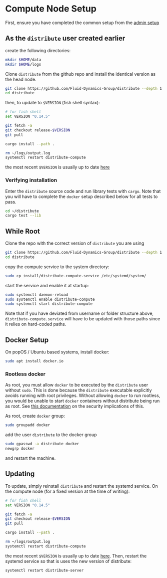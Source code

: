 # Compute Node Setup

First, ensure you have completed the common setup from the [admin setup](./admin_setup.md)

## As the `distribute` user created earlier

create the following directories:

```bash
mkdir $HOME/data
mkdir $HOME/logs
```

Clone `distribute` from the github repo and install the identical version as the head node.

```bash
git clone https://github.com/Fluid-Dynamics-Group/distribute --depth 1
cd distribute
```

then, to update to `$VERSION` (fish shell syntax):

```bash
# for fish shell
set VERSION "0.14.5"

git fetch -a
git checkout release-$VERSION
git pull

cargo install --path .

rm ~/logs/output.log
systemctl restart distribute-compute
```

the most recent `$VERSION` is usually up to date [here](https://github.com/Fluid-Dynamics-Group/distribute/blob/master/install/update.sh)

### Verifying installation

Enter the `distribute` source code and run library tests with `cargo`. Note that you
will have to complete the `docker` setup described below for all tests to pass.

```bash
cd ~/distribute
cargo test --lib
```

## While Root

Clone the repo with the correct version of `distribute` you are using

```bash
git clone https://github.com/Fluid-Dynamics-Group/distribute --depth 1
cd distribute
```

copy the compute service to the system directory:

```bash
sudo cp install/distribute-compute.service /etc/systemd/system/
```

start the service and enable it at startup:

```bash
sudo systemctl daemon-reload
sudo systemctl enable distribute-compute
sudo systemctl start distribute-compute
```

Note that if you have deviated from username or folder structure above, `distribute-compute.service` will
have to be updated with those paths since it relies on hard-coded paths.

## Docker Setup

On popOS / Ubuntu based systems, install docker:

```bash
sudo apt install docker.io
```

### Rootless docker

As root, you must allow `docker` to be executed by the `distribute` user without `sudo`. This is
done because the `distribute` executable explicitly avoids running with root privileges. Without 
allowing `docker` to run rootless, you would be unable to start `docker` containers without distribute
being run as root. See [this documentation](https://askubuntu.com/questions/477551/how-can-i-use-docker-without-sudo#answer-477554)
on the security implications of this.

As root, create `docker` group:

```bash
sudo groupadd docker
```

add the user `distribute` to the docker group

```bash
sudo gpasswd -a distribute docker
newgrp docker
```

and restart the machine.

## Updating

To update, simply reinstall `distribute` and restart the systemd service. On the compute node (for a fixed version at the time of writing):

```bash
# for fish shell
set VERSION "0.14.5"

git fetch -a
git checkout release-$VERSION
git pull

cargo install --path .

rm ~/logs/output.log
systemctl restart distribute-compute
```

the most recent `$VERSION` is usually up to date [here](https://github.com/Fluid-Dynamics-Group/distribute/blob/master/install/update.sh).
Then, restart the systemd service so that is uses the new version of distribute:

```bash
systemctl restart distribute-server
```
